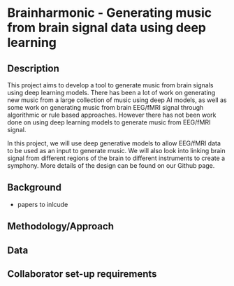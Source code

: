 # Brainharmonic - Generating music from brain signal data using deep learning
## Description
This project aims to develop a tool to generate music from brain signals using deep learning models. There has been a lot of work on generating new music from a large collection of music using deep AI models, as well as some work on generating music from brain EEG/fMRI signal through algorithmic or rule based approaches. However there has not been work done on using deep learning models to generate music from EEG/fMRI signal.

In this project, we will use deep generative models to allow EEG/fMRI data to be used as an input to generate music. We will also look into linking brain signal from different regions of the brain to different instruments to create a symphony. More details of the design can be found on our Github page.


## Background
- papers to inlcude

## Methodology/Approach

## Data

## Collaborator set-up requirements
